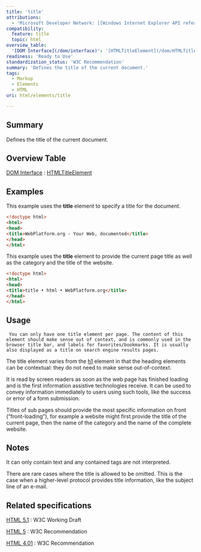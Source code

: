 ```yaml
---
title: 'title'
attributions:
  - 'Microsoft Developer Network: [[Windows Internet Explorer API reference](http://msdn.microsoft.com/en-us/library/ie/hh828809%28v=vs.85%29.aspx) Article]'
compatibility:
  feature: title
  topic: html
overview_table:
  '[DOM Interface](/dom/interface)': '[HTMLTitleElement](/dom/HTMLTitleElement)'
readiness: 'Ready to Use'
standardization_status: 'W3C Recommendation'
summary: 'Defines the title of the current document.'
tags:
  - Markup
  - Elements
  - HTML
uri: html/elements/title

---
```

## Summary

Defines the title of the current document.

## Overview Table

[DOM Interface](/dom/interface)
:   [HTMLTitleElement](/dom/HTMLTitleElement)

## Examples

This example uses the **title** element to specify a title for the document.

``` html
<!doctype html>
<html>
<head>
<title>WebPlatform.org - Your Web, documented</title>
</head>
</html>
```

This example uses the **title** element to provide the current page title as well as the category and the title of the website.

``` html
<!doctype html>
<html>
<head>
<title>title • html • WebPlatform.org</title>
</head>
</html>
```

## Usage

     You can only have one title element per page. The content of this element should make sense out of context, and is commonly used in the browser title bar, and labels for favorites/bookmarks. It is usually also displayed as a title on search engine results pages.

The title element varies from the [h1](/html/elements/hn) element in that the heading elements can be contextual: they do not need to make sense out-of-context.

It is read by screen readers as soon as the web page has finished loading and is the first information assistive technologies receive. It can be used to convey information immediately to users using such tools, like the success or error of a form submission.

Titles of sub pages should provide the most specific information on front (“front-loading”), for example a website might first provide the title of the current page, then the name of the category and the name of the complete website.

## Notes

It can only contain text and any contained tags are not interpreted.

There are rare cases where the title is allowed to be omitted. This is the case when a higher-level protocol provides title information, like the subject line of an e-mail.

## Related specifications

[HTML 5.1](http://www.w3.org/TR/html51/document-metadata.html#the-title-element)
:   W3C Working Draft

[HTML 5](http://www.w3.org/TR/html5/document-metadata.html#the-title-element)
:   W3C Recommendation

[HTML 4.01](http://www.w3.org/TR/html401/struct/global.html#edef-TITLE)
:   W3C Recommendation
